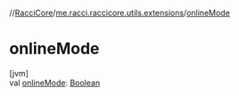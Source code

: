//[RacciCore](../../index.md)/[me.racci.raccicore.utils.extensions](index.md)/[onlineMode](online-mode.md)

# onlineMode

[jvm]\
val [onlineMode](online-mode.md): [Boolean](https://kotlinlang.org/api/latest/jvm/stdlib/kotlin/-boolean/index.html)
